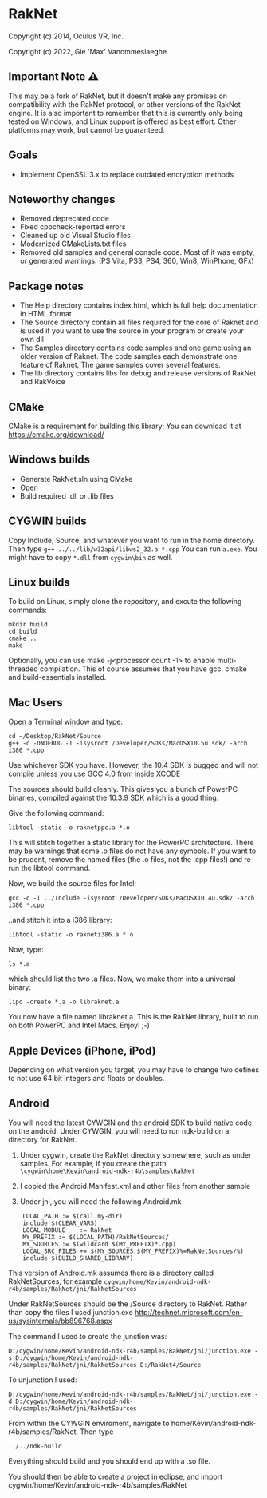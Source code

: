 # RakNet

Copyright (c) 2014, Oculus VR, Inc.

Copyright (c) 2022, Gie 'Max' Vanommeslaeghe

## Important Note ⚠️
This may be a fork of RakNet, but it doesn't make any promises on compatibility with the RakNet protocol, or other versions of the RakNet engine.
It is also important to remember that this is currently only being tested on Windows, and Linux support is offered as best effort.
Other platforms may work, but cannot be guaranteed. 

## Goals 
* Implement OpenSSL 3.x to replace outdated encryption methods

## Noteworthy changes
* Removed deprecated code
* Fixed cppcheck-reported errors
* Cleaned up old Visual Studio files
* Modernized CMakeLists.txt files
* Removed old samples and general console code. Most of it was empty, or generated warnings. (PS Vita, PS3, PS4, 360, Win8, WinPhone, GFx)

Package notes
------------------------------------------
* The Help directory contains index.html, which is full help documentation in HTML format
* The Source directory contain all files required for the core of Raknet and is used if you want to use the source in your program or create your own dll
* The Samples directory contains code samples and one game using an older version of Raknet.  The code samples each demonstrate one feature of Raknet.  The game samples cover several features.
* The lib directory contains libs for debug and release versions of RakNet and RakVoice

## CMake 
CMake is a requirement for building this library; You can download it at https://cmake.org/download/

Windows builds
-----------------------------------------
* Generate RakNet.sln using CMake
* Open 
* Build required .dll or .lib files

CYGWIN builds
-----------------------------------------
Copy Include, Source, and whatever you want to run in the home directory.  Then type
`g++ ../../lib/w32api/libws2_32.a *.cpp`
You can run `a.exe`.
You might have to copy `*.dll` from `cygwin\bin` as well.

Linux builds
-----------------------------------------
To build on Linux, simply clone the repository, and excute the following commands:
```
mkdir build
cd build
cmake ..
make
```
Optionally, you can use make -j<processor count -1> to enable multi-threaded compilation. 
This of course assumes that you have gcc, cmake and build-essentials installed. 

Mac Users
-----------------------------------------
Open a Terminal window and type:

    cd ~/Desktop/RakNet/Source
    g++ -c -DNDEBUG -I -isysroot /Developer/SDKs/MacOSX10.5u.sdk/ -arch i386 *.cpp

Use whichever SDK you have. However, the 10.4 SDK is bugged and will not compile unless you use GCC 4.0 from inside XCODE

The sources should build cleanly. This gives you a bunch of PowerPC binaries, compiled against the 10.3.9 SDK which is a good thing.

Give the following command:

    libtool -static -o raknetppc.a *.o

This will stitch together a static library for the PowerPC architecture. There may be warnings that some .o files do not have any symbols. If you want to be prudent, remove the named files (the .o files, not the .cpp files!) and re-run the libtool command.

Now, we build the source files for Intel:

    gcc -c -I ../Include -isysroot /Developer/SDKs/MacOSX10.4u.sdk/ -arch i386 *.cpp

..and stitch it into a i386 library:

    libtool -static -o rakneti386.a *.o

Now, type:

    ls *.a

which should list the two .a files. Now, we make them into a universal binary:

    lipo -create *.a -o libraknet.a

You now have a file named libraknet.a. This is the RakNet library, built to run on both PowerPC and Intel Macs. Enjoy! ;-)

Apple Devices (iPhone, iPod)
-----------------------------------------
Depending on what version you target, you may have to change two defines to not use 64 bit integers and floats or doubles.

Android
-----------------------------------------

You will need the latest CYWGIN and the android SDK to build native code on the android. Under CYWGIN, you will need to run ndk-build on a directory for RakNet.

1. Under cygwin, create the RakNet directory somewhere, such as under samples.
For example, if you create the path `\cygwin\home\Kevin\android-ndk-r4b\samples\RakNet`

2. I copied the Android.Manifest.xml and other files from another sample

3. Under jni, you will need the following Android.mk

```
    LOCAL_PATH := $(call my-dir)
    include $(CLEAR_VARS)
    LOCAL_MODULE    := RakNet
    MY_PREFIX := $(LOCAL_PATH)/RakNetSources/
    MY_SOURCES := $(wildcard $(MY_PREFIX)*.cpp)
    LOCAL_SRC_FILES += $(MY_SOURCES:$(MY_PREFIX)%=RakNetSources/%)
    include $(BUILD_SHARED_LIBRARY)
```

This version of Android.mk assumes there is a directory called RakNetSources, for example
`cygwin/home/Kevin/android-ndk-r4b/samples/RakNet/jni/RakNetSources`

Under RakNetSources should be the /Source directory to RakNet. Rather than copy the files I used junction.exe
http://technet.microsoft.com/en-us/sysinternals/bb896768.aspx

The command I used to create the junction was:

    D:/cygwin/home/Kevin/android-ndk-r4b/samples/RakNet/jni/junction.exe -s D:/cygwin/home/Kevin/android-ndk-r4b/samples/RakNet/jni/RakNetSources D:/RakNet4/Source

To unjunction I used:

    D:/cygwin/home/Kevin/android-ndk-r4b/samples/RakNet/jni/junction.exe -d D:/cygwin/home/Kevin/android-ndk-r4b/samples/RakNet/jni/RakNetSources

From within the CYWGIN enviroment, navigate to home/Kevin/android-ndk-r4b/samples/RakNet. Then type

    ../../ndk-build

Everything should build and you should end up with a .so file.

You should then be able to create a project in eclipse, and import cygwin/home/Kevin/android-ndk-r4b/samples/RakNet

